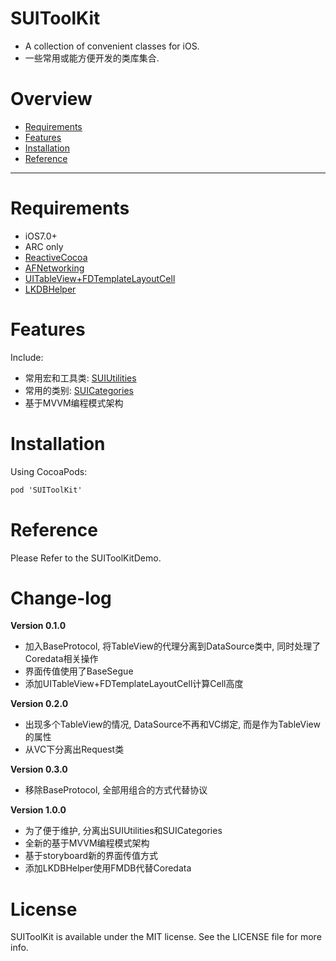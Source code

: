 SUIToolKit
======
- A collection of convenient classes for iOS.
- 一些常用或能方便开发的类库集合.

# Overview
* [Requirements](#requirements)
* [Features](#features)
* [Installation](#installation)
* [Reference](#reference)

------

# Requirements
- iOS7.0+
- ARC only
- [ReactiveCocoa](https://github.com/ReactiveCocoa/ReactiveCocoa)
- [AFNetworking](https://github.com/AFNetworking/AFNetworking)
- [UITableView+FDTemplateLayoutCell](https://github.com/forkingdog/UITableView-FDTemplateLayoutCell)
- [LKDBHelper](https://github.com/li6185377/LKDBHelper-SQLite-ORM)

# Features
Include:
- 常用宏和工具类: [SUIUtilities](https://github.com/randomprocess/SUIUtilities)
- 常用的类别: [SUICategories](https://github.com/randomprocess/SUICategories)
- 基于MVVM编程模式架构

# Installation
Using CocoaPods:
```objective-c
pod 'SUIToolKit'
```

# Reference
Please Refer to the SUIToolKitDemo.

# Change-log
**Version 0.1.0**
- 加入BaseProtocol, 将TableView的代理分离到DataSource类中, 同时处理了Coredata相关操作
- 界面传值使用了BaseSegue
- 添加UITableView+FDTemplateLayoutCell计算Cell高度

**Version 0.2.0**
- 出现多个TableView的情况, DataSource不再和VC绑定, 而是作为TableView的属性
- 从VC下分离出Request类

**Version 0.3.0**
- 移除BaseProtocol, 全部用组合的方式代替协议

**Version 1.0.0**
- 为了便于维护, 分离出SUIUtilities和SUICategories
- 全新的基于MVVM编程模式架构
- 基于storyboard新的界面传值方式
- 添加LKDBHelper使用FMDB代替Coredata

# License
SUIToolKit is available under the MIT license. See the LICENSE file for more info.
